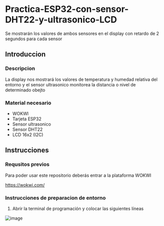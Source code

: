 # Practica-ESP32-con-sensor-DHT22-y-ultrasonico-LCD
Se mostrarán los valores de ambos sensores en el display con retardo de 2 segundos para cada sensor

## Introduccion

### Descripcion

La display nos mostrará los valores de temperatura y humedad relativa del entorno y el sensor ultrasonico monitorea la distancia o nivel de determinado obejto 

### Material necesario 

- WOKWI
- Tarjeta ESP32
- Sensor ultrasonico
- Sensor DHT22
- LCD 16x2 (I2C)

## Instrucciones

### Requsitos previos 

Para poder usar este repositorio deberás entrar a la plataforma WOKWI

https://wokwi.com/

### Instrucciones de preparacion de entorno 

1. Abrir la terminal de programación y colocar las siguientes líneas

![image](https://github.com/user-attachments/assets/9e9f8dc7-db6f-431a-b97a-cfcff9a9f06a)


